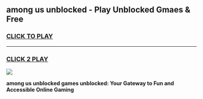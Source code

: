 
## among us unblocked - Play Unblocked Gmaes & Free
<h3>
<a href="https://news.freeplayer.one?title=among_us_unblocked&ref=16F">CLICK TO PLAY</a></h3>
<hr>

<h3>
<a href="https://news.freeplayer.one?title=among_us_unblocked&ref=16F">CLICK 2 PLAY</a>
  
</h3>

<a href="https://news.freeplayer.one?title=among_us_unblocked&ref=16F/"><img src="https://clearcache.store/games.png"></a>


**among us unblocked games unblocked: Your Gateway to Fun and Accessible Online Gaming**
